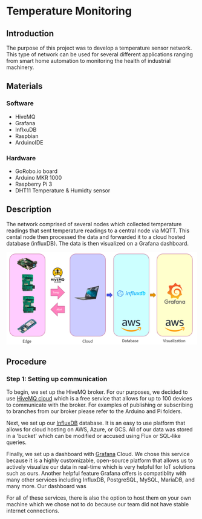 # Temperature Monitoring
## Introduction
The purpose of this project was to develop a temperature sensor network. This type of network can be used for several different applications ranging from smart home automation to monitoring the health of industrial machinery. 

## Materials
### Software
- HiveMQ
- Grafana
- InflxuDB
- Raspbian
- ArduinoIDE

### Hardware
- GoRobo.io board
- Arduino MKR 1000
- Raspberry Pi 3
- DHT11 Temperature & Humidty sensor

## Description
The network comprised of several nodes which collected temperature readings that sent temperature readings to a central node via MQTT. This cental node then processed the data and forwarded it to a cloud hosted database (influxDB). The data is then visualized on a Grafana dashboard. 

![alt text](https://github.com/kchong98/temperature_monitoring/blob/main/Images/Flow.png)

## Procedure
### Step 1: Setting up communication
To begin, we set up the HiveMQ broker. For our purposes, we decided to use [HiveMQ cloud](https://www.hivemq.com/mqtt-cloud-broker/) which is a free service that allows for up to 100 devices to communicate with the broker. For examples of publishing or subscribing to branches from our broker please refer to the Arduino and Pi folders.

Next, we set up our [InfluxDB](https://www.influxdata.com/products/influxdb-cloud/) database. It is an easy to use platform that allows for cloud hosting on AWS, Azure, or GCS. All of our data was stored in a 'bucket' which can be modified or accused using Flux or SQL-like queries. 

Finally, we set up a dashboard with [Grafana](https://grafana.com/products/cloud/) Cloud. We chose this service because it is a highly customizable, open-source platform that allows us to actively visualize our data in real-time which is very helpful for IoT solutions such as ours. Another helpful feature Grafana offers is compatiblity with many other services including InfluxDB, PostgreSQL, MySQL, MariaDB, and many more. Our dashboard was 

For all of these services, there is also the option to host them on your own machine which we chose not to do because our team did not have stable internet connections. 
